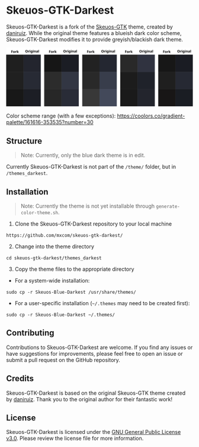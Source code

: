 Skeuos-GTK-Darkest
===

Skeuos-GTK-Darkest is a fork of the [Skeuos-GTK](https://github.com/daniruiz/skeuos-gtk) theme, created by [daniruiz](https://github.com/daniruiz/). While the original theme features a blueish dark color scheme, Skeuos-GTK-Darkest modifies it to provide greyish/blackish dark theme.

![Skeuos-GTK-Darkest Screenshot](scheme/colors.png)

Color scheme range (with a few exceptions): https://coolors.co/gradient-palette/161616-353535?number=30

## Structure

> Note: Currently, only the blue dark theme is in edit.

Currently Skeuos-GTK-Darkest is not part of the `/theme/` folder, but in `/themes_darkest`.

## Installation

> Note: Currently the theme is not yet installable through `generate-color-theme.sh`.

1. Clone the Skeuos-GTK-Darkest repository to your local machine

```
https://github.com/mxcom/skeuos-gtk-darkest/
```

2. Change into the theme directory

```
cd skeuos-gtk-darkest/themes_darkest
```

3. Copy the theme files to the appropriate directory

- For a system-wide installation:

```
sudo cp -r Skeuos-Blue-Darkest /usr/share/themes/
```

- For a user-specific installation (`~/.themes` may need to be created first):

```
sudo cp -r Skeuos-Blue-Darkest ~/.themes/
```

## Contributing

Contributions to Skeuos-GTK-Darkest are welcome. If you find any issues or have suggestions for improvements, please feel free to open an issue or submit a pull request on the GitHub repository.

## Credits

Skeuos-GTK-Darkest is based on the original Skeuos-GTK theme created by [daniruiz](https://github.com/daniruiz/). Thank you to the original author for their fantastic work!

## License

Skeuos-GTK-Darkest is licensed under the [GNU General Public License v3.0](https://www.gnu.org/licenses/gpl-3.0.en.html). Please review the license file for more information.

